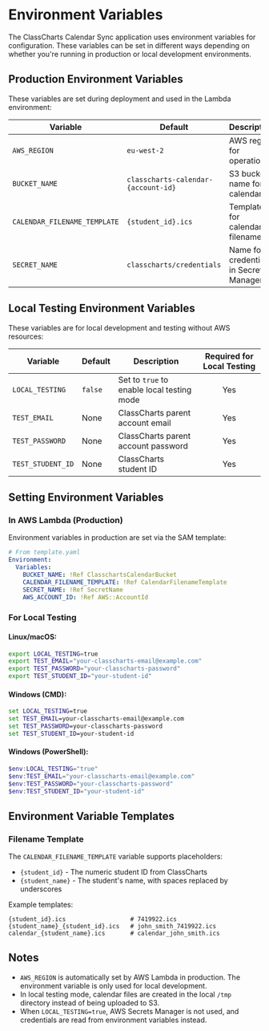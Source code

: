 # Environment Variables

The ClassCharts Calendar Sync application uses environment variables for configuration. These variables can be set in different ways depending on whether you're running in production or local development environments.

## Production Environment Variables

These variables are set during deployment and used in the Lambda environment:

| Variable | Default | Description | Required |
|----------|---------|-------------|:--------:|
| `AWS_REGION` | `eu-west-2` | AWS region for operations | Auto-set by Lambda |
| `BUCKET_NAME` | `classcharts-calendar-{account-id}` | S3 bucket name for calendars | Yes |
| `CALENDAR_FILENAME_TEMPLATE` | `{student_id}.ics` | Template for calendar filenames | No |
| `SECRET_NAME` | `classcharts/credentials` | Name for credentials in Secrets Manager | Yes |

## Local Testing Environment Variables

These variables are for local development and testing without AWS resources:

| Variable | Default | Description | Required for Local Testing |
|----------|---------|-------------|:-------------------------:|
| `LOCAL_TESTING` | `false` | Set to `true` to enable local testing mode | Yes |
| `TEST_EMAIL` | None | ClassCharts parent account email | Yes |
| `TEST_PASSWORD` | None | ClassCharts parent account password | Yes |
| `TEST_STUDENT_ID` | None | ClassCharts student ID | Yes |

## Setting Environment Variables

### In AWS Lambda (Production)

Environment variables in production are set via the SAM template:

```yaml
# From template.yaml
Environment:
  Variables:
    BUCKET_NAME: !Ref ClasschartsCalendarBucket
    CALENDAR_FILENAME_TEMPLATE: !Ref CalendarFilenameTemplate
    SECRET_NAME: !Ref SecretName
    AWS_ACCOUNT_ID: !Ref AWS::AccountId
```

### For Local Testing

#### Linux/macOS:

```bash
export LOCAL_TESTING=true
export TEST_EMAIL="your-classcharts-email@example.com"
export TEST_PASSWORD="your-classcharts-password"
export TEST_STUDENT_ID="your-student-id"
```

#### Windows (CMD):

```cmd
set LOCAL_TESTING=true
set TEST_EMAIL=your-classcharts-email@example.com
set TEST_PASSWORD=your-classcharts-password
set TEST_STUDENT_ID=your-student-id
```

#### Windows (PowerShell):

```powershell
$env:LOCAL_TESTING="true"
$env:TEST_EMAIL="your-classcharts-email@example.com"
$env:TEST_PASSWORD="your-classcharts-password"
$env:TEST_STUDENT_ID="your-student-id"
```

## Environment Variable Templates

### Filename Template

The `CALENDAR_FILENAME_TEMPLATE` variable supports placeholders:

- `{student_id}` - The numeric student ID from ClassCharts
- `{student_name}` - The student's name, with spaces replaced by underscores

Example templates:
```
{student_id}.ics                  # 7419922.ics
{student_name}_{student_id}.ics   # john_smith_7419922.ics
calendar_{student_name}.ics       # calendar_john_smith.ics
```

## Notes

- `AWS_REGION` is automatically set by AWS Lambda in production. The environment variable is only used for local development.
- In local testing mode, calendar files are created in the local `/tmp` directory instead of being uploaded to S3.
- When `LOCAL_TESTING=true`, AWS Secrets Manager is not used, and credentials are read from environment variables instead.